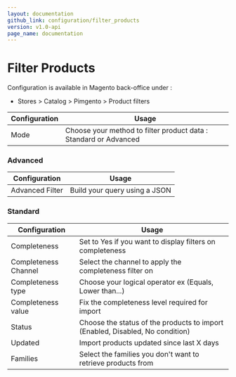 ```yaml
---
layout: documentation
github_link: configuration/filter_products
version: v1.0-api
page_name: documentation
---
```


# Filter Products

Configuration is available in Magento back-office under :
* Stores > Catalog > Pimgento > Product filters

| Configuration                 | Usage                                                                      |
|-------------------------------|----------------------------------------------------------------------------|
| Mode                          | Choose your method to filter product data : Standard or Advanced           |

### Advanced

| Configuration                 | Usage                                                                      |
|-------------------------------|----------------------------------------------------------------------------|
| Advanced Filter               | Build your query using a JSON                                              |

### Standard

| Configuration                 | Usage                                                                      |
|-------------------------------|----------------------------------------------------------------------------|
| Completeness                  | Set to Yes if you want to display filters on completeness                  |
| Completeness Channel          | Select the channel to apply the completeness filter on                     |
| Completeness type             | Choose your logical operator ex (Equals, Lower than...)                    |
| Completeness value            | Fix the completeness level required for import                             |
| Status                        | Choose the status of the products to import (Enabled, Disabled, No condition)|
| Updated                       | Import products updated since last X days                                  |
| Families                      | Select the families you don't want to retrieve products from               |
